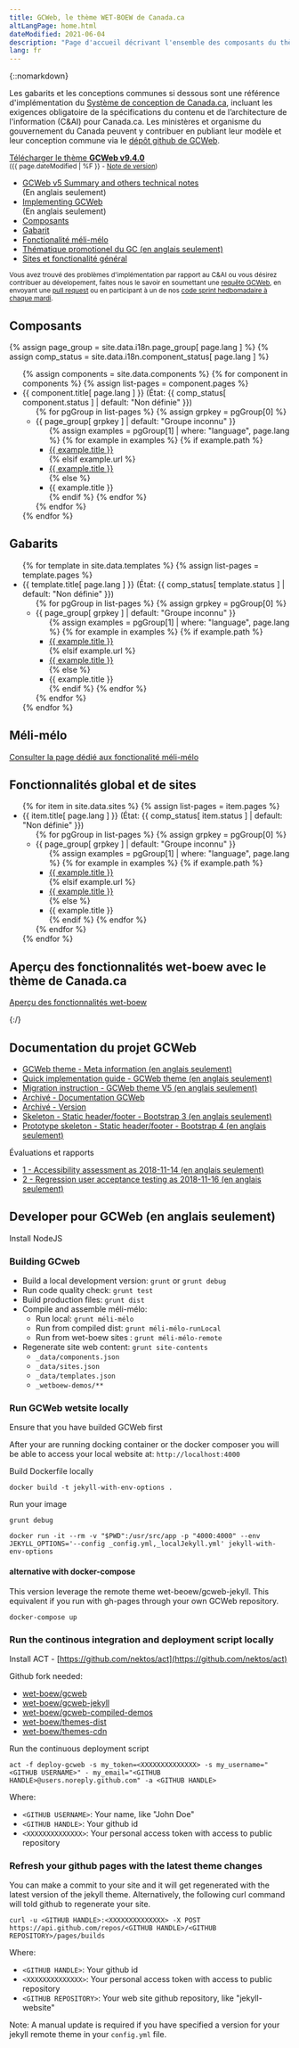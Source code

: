 ```yaml
---
title: GCWeb, le thème WET-BOEW de Canada.ca
altLangPage: home.html
dateModified: 2021-06-04
description: "Page d'accueil décrivant l'ensemble des composants du thème de Canada.ca, nommé GCWeb."
lang: fr
---
```


{::nomarkdown}
<div class="row">
	<div class="col-md-7 col-lg-8">
		<p>Les gabarits et les conceptions communes si dessous sont une référence d'implémentation du <a href="https://conception.canada.ca">Système de conception de Canada.ca</a>, incluant les exigences obligatoire de la spécifications du contenu et de l’architecture de l'information (C&amp;AI) pour Canada.ca. Les ministères et organisme du gouvernement du Canada peuvent y contribuer en publiant leur modèle et leur conception commune via le <a href="https://github.com/wet-boew/GCWeb">dépôt github de GCWeb</a>.</p>
	</div>
	<div class="col-xs-12 col-md-auto pull-right">
		<p><a href="https://github.com/wet-boew/GCWeb/archive/v9.4.0.zip" class="btn btn-primary">Télécharger le thème <strong>GCWeb v9.4.0</strong></a><br />
			<small>(<time>{{ page.dateModified | %F }}</time> - <a href="https://github.com/wet-boew/gcweb/releases/tag/v9.4.0">Note de version</a>)</small></p>
	</div>
</div>

<ul class="colcount-md-2">
	<li><a href="docs/index.html" hreflang="en" lang="en">GCWeb v5 Summary and others technical notes</a> <br />(En anglais seulement)</li>
	<li><a href="docs/implementing.html" hreflang="en" lang="en">Implementing GCWeb</a> <br />(En anglais seulement)</li>
	<li><a href="#composants">Composants</a></li>
	<li><a href="#gabarits">Gabarit</a></li>
	<li><a href="méli-mélo/méli-mélo-fr.html">Fonctionalité méli-mélo</a></li>
	<li><a href="thématique/gc-thématique-en.html" hreflang="en">Thématique promotionel du GC (en anglais seulement)</a></li>
	<li><a href="#sitesglobal">Sites et fonctionalité général</a></li>
</ul>

<p><small>Vous avez trouvé des problèmes d'implémentation par rapport au C&amp;AI ou vous désirez contribuer au dévelopement, faites nous le savoir en soumettant une <a href="https://github.com/wet-boew/GCWeb/issues/new?title=C&amp;IA%20implementation%20error:%20" hreflang="en">requête GCWeb</a>, en envoyant une <a href="https://github.com/wet-boew/GCWeb/pulls" hreflang="en" lang="en">pull request</a> ou en participant à un de nos <a href="https://wet-boew.github.io/wet-boew-documentation/index-en.html#wet-boew-code-sprint" hreflang="en"><span lang="en">code sprint</span> hedbomadaire à chaque mardi</a>.</small></p>
<!--
Les états suivant n'ont été transposé encore avec la réorganisation de la structure du dépôt
<details>
	<summary>Définition des états</summary>
	<dl class="dl-horizontal mrgn-bttm-0">
		<dt><span class="label label-success">Conforme</span></dt>
		<dd>Conforme aux exigences définie par la dernière version publié des spécifications du C&amp;AI.</dd>
		<dt><span class="label label-success">Stable</span></dt>
		<dd>Rencontre les exigences d'une spécification.</dd>
		<dt><span class="label label-info">Information</span></dt>
		<dd>It's for your information. It's complete and suggestive but not defined by and from a specification yet.</dd>
		<dt><span class="label label-info">Revalidation requise</span></dt>
		<dd>Précédemment conforme, mais requière une nouvelle validation manuel afin de s'assurer qu'il continue à rencontrer les exigences tel que définie par la dernière version publié de sa spécification.</dd>
		<dt><span class="label label-warning">Partiel</span></dt>
		<dd>Partiellement conforme au C&amp;AI ou partiellement stable car il inclus des modifications nécessaire afin d'obtenir une conformité aux norme web essentiel, tel que le WCAG 2.0 Niveau AA.</dd>
		<dt><span class="label label-warning">Désuet</span></dt>
		<dd>N'est pas conforme à la dernière spécification, mais il l'a précedemment été. Son rétablisement à la conformité nécessite des changements immédiat.</dd>
		<dt><span class="label label-default">Arriéré</span></dt>
		<dd>Nécessite du dévelopement.</dd>
		<dt><span class="label label-danger">Incomplet</span></dt>
		<dd>Incomplet car il ne se conforme pas complétement à toute les exigences de la spécification. Nécessite encore des travaux de dévelopement.</dd>
		<dt><span class="label label-danger">Obsolète</span></dt>
		<dd>Ne pas utilisé car c'est obsolète, mais disponible pour votre information.</dd>
	</dl>
</details>
-->
<h2 id="composants">Composants</h2>

{% assign page_group = site.data.i18n.page_group[ page.lang ] %}
{% assign comp_status = site.data.i18n.component_status[ page.lang ] %}

<ul>
{% assign components = site.data.components %}
{% for component in components %}
	{% assign list-pages = component.pages %}
	<li>{{ component.title[ page.lang ] }} (État: {{ comp_status[ component.status ] | default: "Non définie" }})
	<ul>
	{% for pgGroup in list-pages %}
		{% assign grpkey = pgGroup[0] %}
		<li>{{ page_group[ grpkey ] | default: "Groupe inconnu" }}
			<ul>
			{% assign examples = pgGroup[1] | where: "language", page.lang %}
			{% for example in examples %}
				{% if example.path %}
				<li><a href="components/
							{%- if component.componentName -%}
								{{ component.componentName }}/
							{%- endif -%}
						{{ example.path }}">{{ example.title }}</a></li>
				{% elsif example.url %}
					<li><a href="{{ example.url }}">{{ example.title }}</a></li>
				{% else %}
					<li>{{ example.title }}</li>
				{% endif %}
			{% endfor %}
			</ul>
		</li>
	{% endfor %}
	</ul></li>
{% endfor %}
</ul>

<h2 id="gabarits">Gabarits</h2>
<ul>
{% for template in site.data.templates %}
	{% assign list-pages = template.pages %}
	<li>{{ template.title[ page.lang ] }} (État: {{ comp_status[ template.status ] | default: "Non définie" }})
	<ul>
	{% for pgGroup in list-pages %}
		{% assign grpkey = pgGroup[0] %}
		<li>{{ page_group[ grpkey ] | default: "Groupe inconnu" }}
			<ul>
			{% assign examples = pgGroup[1] | where: "language", page.lang %}
			{% for example in examples %}
				{% if example.path %}
				<li><a href="templates/
							{%- if template.componentName -%}
								{{ template.componentName }}/
							{%- endif -%}
						{{ example.path }}" lang="{{ example.language }}" hreflang="{{ example.language }}">{{ example.title }}</a></li>
				{% elsif example.url %}
					<li><a href="{{ example.url }}" lang="{{ example.language }}" hreflang="{{ example.language }}">{{ example.title }}</a></li>
				{% else %}
					<li>{{ example.title }}</li>
				{% endif %}
			{% endfor %}
			</ul>
		</li>
	{% endfor %}
	</ul></li>
{% endfor %}
</ul>

<h2 id="méli-mélo">Méli-mélo</h2>

<p><a href="méli-mélo/méli-mélo-fr.html">Consulter la page dédié aux fonctionalité méli-mélo</a></p>


<h2 id="sitesglobal">Fonctionnalités global et de sites</h2>
<ul>
{% for item in site.data.sites %}
	{% assign list-pages = item.pages %}
	<li>{{ item.title[ page.lang ] }} (État: {{ comp_status[ item.status ] | default: "Non définie" }})
	<ul>
	{% for pgGroup in list-pages %}
		{% assign grpkey = pgGroup[0] %}
		<li>{{ page_group[ grpkey ] | default: "Groupe inconnu" }}
			<ul>
			{% assign examples = pgGroup[1] | where: "language", page.lang %}
			{% for example in examples %}
				{% if example.path %}
				<li><a href="sites/
							{%- if item.componentName -%}
								{{ item.componentName }}/
							{%- endif -%}
						{{ example.path }}">{{ example.title }}</a></li>
				{% elsif example.url %}
					<li><a href="{{ example.url }}">{{ example.title }}</a></li>
				{% else %}
					<li>{{ example.title }}</li>
				{% endif %}
			{% endfor %}
			</ul>
		</li>
	{% endfor %}
	</ul></li>
{% endfor %}
</ul>


<h2>Aperçu des fonctionnalités wet-boew avec le thème de Canada.ca</h2>
<p><a href="/gcweb-compiled-demos/index.html#wet-boew">Aperçu des fonctionnalités wet-boew</a></p>
{:/}

## Documentation du projet GCWeb

* [GCWeb theme - Meta information (en anglais seulement)](docs/index.html)
* [Quick implementation guide - GCWeb theme (en anglais seulement)](docs/implementing.html)
* [Migration instruction - GCWeb theme V5 (en anglais seulement)](docs/v5-migration.html)
* [Archivé - Documentation GCWeb](docs/GCWeb-fr.html)
* [Archivé - Version](docs/release/index-fr.html)
* [Skeleton - Static header/footer - Bootstrap 3 (en anglais seulement)](docs/static-header-footer/bootstrap3.html)
* [Prototype skeleton - Static header/footer - Bootstrap 4 (en anglais seulement)](docs/static-header-footer/bootstrap4.html)

Évaluations et rapports

* [1 - Accessibility assessment as 2018-11-14 (en anglais seulement)](docs/evaluation-report/1-accessibility.html)
* [2 - Regression user acceptance testing as 2018-11-16 (en anglais seulement)](docs/evaluation-report/2-wetplugin-gcweb2.html)

## Developer pour GCWeb (en anglais seulement)

Install NodeJS

### Building GCweb

* Build a local development version: `grunt` or `grunt debug`
* Run code quality check: `grunt test`
* Build production files: `grunt dist`
* Compile and assemble méli-mélo:
	* Run local: `grunt méli-mélo`
	* Run from compiled dist: `grunt méli-mélo-runLocal`
	* Run from wet-boew sites : `grunt méli-mélo-remote`
* Regenerate site web content: `grunt site-contents`
	* `_data/components.json`
	* `_data/sites.json`
	* `_data/templates.json`
	* `_wetboew-demos/**`

### Run GCWeb wetsite locally

Ensure that you have builded GCWeb first

After your are running docking container or the docker composer you will be able to access your local website at: `http://localhost:4000`

Build Dockerfile locally

```
docker build -t jekyll-with-env-options .
```

Run your image
```
grunt debug

docker run -it --rm -v "$PWD":/usr/src/app -p "4000:4000" --env JEKYLL_OPTIONS='--config _config.yml,_localJekyll.yml' jekyll-with-env-options
```

#### alternative with docker-compose

This version leverage the remote theme wet-beoew/gcweb-jekyll. This equivalent if you run with gh-pages through your own GCWeb repository.

```
docker-compose up
```

### Run the continous integration and deployment script locally

Install ACT - [https://github.com/nektos/act](https://github.com/nektos/act)

Github fork needed:

* [wet-boew/gcweb](https://github.com/wet-boew/gcweb)
* [wet-boew/gcweb-jekyll](https://github.com/wet-boew/gcweb-jekyll)
* [wet-boew/gcweb-compiled-demos](https://github.com/wet-boew/gcweb-compiled-demos)
* [wet-boew/themes-dist](https://github.com/wet-boew/themes-dist)
* [wet-boew/themes-cdn](https://github.com/wet-boew/themes-cdn)

Run the continuous deployment script

```
act -f deploy-gcweb -s my_token=<XXXXXXXXXXXXXX> -s my_username="<GITHUB USERNAME>" - my_email="<GITHUB HANDLE>@users.noreply.github.com" -a <GITHUB HANDLE>
```

Where:
* `<GITHUB USERNAME>`: Your name, like "John Doe"
* `<GITHUB HANDLE>`: Your github id
* `<XXXXXXXXXXXXXX>`: Your personal access token with access to public repository

### Refresh your github pages with the latest theme changes

You can make a commit to your site and it will get regenerated with the latest version of the jekyll theme. Alternatively, the following curl command will told github to regenerate your site.

```
curl -u <GITHUB HANDLE>:<XXXXXXXXXXXXXX> -X POST https://api.github.com/repos/<GITHUB HANDLE>/<GITHUB REPOSITORY>/pages/builds
```

Where:
* `<GITHUB HANDLE>`: Your github id
* `<XXXXXXXXXXXXXX>`: Your personal access token with access to public repository
* `<GITHUB REPOSITORY>`: Your web site github repository, like "jekyll-website"

Note: A manual update is required if you have specified a version for your jekyll remote theme in your `config.yml` file.
